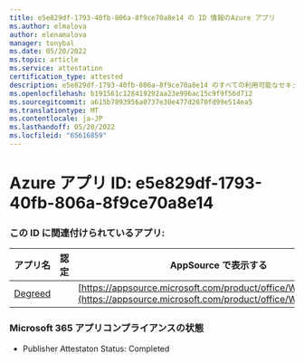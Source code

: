 ```yaml
---
title: e5e829df-1793-40fb-806a-8f9ce70a8e14 の ID 情報のAzure アプリ
ms.author: elmalova
author: elenamalova
manager: tonybal
ms.date: 05/20/2022
ms.topic: article
ms.service: attestation
certification_type: attested
description: e5e829df-1793-40fb-806a-8f9ce70a8e14 のすべての利用可能なセキュリティとコンプライアンス情報。
ms.openlocfilehash: b191561c128419292aa23e996ac15c9f9f56d712
ms.sourcegitcommit: a615b7893956a0737e30e477d2870fd99e514ea5
ms.translationtype: MT
ms.contentlocale: ja-JP
ms.lasthandoff: 05/20/2022
ms.locfileid: "65616859"
---
```

# <a name="azure-app-id-e5e829df-1793-40fb-806a-8f9ce70a8e14"></a>Azure アプリ ID: e5e829df-1793-40fb-806a-8f9ce70a8e14


### <a name="apps-associated-with-this-id"></a>この ID に関連付けられているアプリ:
| **アプリ名** | **認定** | **AppSource で表示する** |
|--------------|---------------|-----------------------|
| [Degreed](../forward/WA200003252.md) |  | [https://appsource.microsoft.com/product/office/WA200003252](https://appsource.microsoft.com/product/office/WA200003252) |

### <a name="microsoft-365-app-compliance-status"></a>Microsoft 365 アプリコンプライアンスの状態
- Publisher Attestaton Status: Completed
